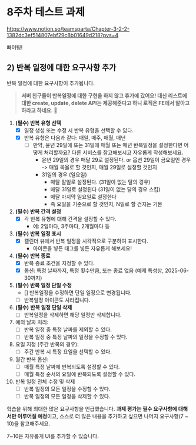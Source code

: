 # 8주차 테스트 과제

https://www.notion.so/teamsparta/Chapter-3-2-2-1382dc3ef514807ebf29c8b01649d218?pvs=4

빠이팅!

## 2) 반복 일정에 대한 요구사항 추가

반복 일정에 대한 요구사항이 추가됩니다.

> **서버 친구들이 반복일정에 대한 구현을 하지 않고 휴가에 갔어요!
> 대신 리스트에 대한 create, update, delete API는 제공해준다고 하니 로직은 FE에서 알아고 하라고 하네요. 🤬**

1. **(필수) 반복 유형 선택**
   - [x] 일정 생성 또는 수정 시 반복 유형을 선택할 수 있다.
   - [x] 반복 유형은 다음과 같다: 매일, 매주, 매월, 매년
     - [ ] 만약, 윤년 29일에 또는 31일에 매월 또는 매년 반복일정을 설정한다면 어떻게 처리할까요? 다른 서비스를 참고해보시고 자유롭게 작성해보세요.
       - 윤년 29일의 경우 매달 29로 설정된다. or 옵션 29일이 금요일인 경우 -> 매월 목욜로 할 것인지, 매월 29일로 설정할 것인지
       - 31일의 경우 (일요일)
         - 매달 말일로 설정된다. (31일이 없는 달의 경우)
         - 매달 31일로 설정된다 (31일이 없는 달의 경우 스킵)
         - 매달 마지막 일요일로 설정한다
         - 즉 요일을 기준으로 할 것인지, N일로 할 건지는 기본
1. **(필수) 반복 간격 설정**
   - [x] 각 반복 유형에 대해 간격을 설정할 수 있다.
     - 예: 2일마다, 3주마다, 2개월마다 등
1. **(필수) 반복 일정 표시**
   - [x] 캘린더 뷰에서 반복 일정을 시각적으로 구분하여 표시한다.
     - 아이콘을 넣든 태그를 넣든 자유롭게 해보세요!
1. **(필수) 반복 종료**
   - [x] 반복 종료 조건을 지정할 수 있다.
   - [x] 옵션: 특정 날짜까지, 특정 횟수만큼, 또는 종료 없음 (예제 특성상, 2025-06-30까지)
1. **(필수) 반복 일정 단일 수정**
   - [] 반복일정을 수정하면 단일 일정으로 변경됩니다.
   - [ ] 반복일정 아이콘도 사라집니다.
1. **(필수)** **반복 일정 단일 삭제**
   - [ ] 반복일정을 삭제하면 해당 일정만 삭제합니다.
1. 예외 날짜 처리:
   - [ ] 반복 일정 중 특정 날짜를 제외할 수 있다.
   - [ ] 반복 일정 중 특정 날짜의 일정을 수정할 수 있다.
1. 요일 지정 (주간 반복의 경우):
   - [ ] 주간 반복 시 특정 요일을 선택할 수 있다.
1. 월간 반복 옵션:
   - [ ] 매월 특정 날짜에 반복되도록 설정할 수 있다.
   - [ ] 매월 특정 순서의 요일에 반복되도록 설정할 수 있다.
1. 반복 일정 전체 수정 및 삭제
   - [ ] 반복 일정의 모든 일정을 수정할 수 있다.
   - [ ] 반복 일정의 모든 일정을 삭제할 수 있다.

학습을 위해 최대한 많은 요구사항을 언급했습니다. **과제 평가는 필수 요구사항에 대해서만 이루어질 예정**이고, 스스로 더 많은 내용을 추가하고 싶으면 나머지 요구사항(7 ~ 10)을 참고해주세요.

7~10은 자유롭게 UI를 추가할 수 있습니다.
